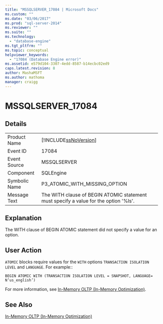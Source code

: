 ```yaml
---
title: "MSSQLSERVER_17084 | Microsoft Docs"
ms.custom: ""
ms.date: "03/06/2017"
ms.prod: "sql-server-2014"
ms.reviewer: ""
ms.suite: ""
ms.technology: 
  - "database-engine"
ms.tgt_pltfrm: ""
ms.topic: conceptual
helpviewer_keywords: 
  - "17084 (Database Engine error)"
ms.assetid: e579d104-3307-4edd-8587-b14ecbc02ed9
caps.latest.revision: 8
author: MashaMSFT
ms.author: mathoma
manager: craigg
---
```

# MSSQLSERVER_17084
    
## Details  
  
|||  
|-|-|  
|Product Name|[!INCLUDE[ssNoVersion](../../includes/ssnoversion-md.md)]|  
|Event ID|17084|  
|Event Source|MSSQLSERVER|  
|Component|SQLEngine|  
|Symbolic Name|P3_ATOMIC_WITH_MISSING_OPTION|  
|Message Text|The WITH clause of BEGIN ATOMIC statement must specify a value for the option '%ls'.|  
  
## Explanation  
 The WITH clause of BEGIN ATOMIC statement did not specify a value for an option.  
  
## User Action  
 `ATOMIC` blocks require values for the `WITH` options `TRANSACTION ISOLATION LEVEL` and `LANGUAGE`. For example::  
  
```  
BEGIN ATOMIC WITH (TRANSACTION ISOLATION LEVEL = SNAPSHOT, LANGUAGE= N’us_english’)  
```  
  
 For more information, see [In-Memory OLTP &#40;In-Memory Optimization&#41;](../in-memory-oltp/in-memory-oltp-in-memory-optimization.md).  
  
## See Also  
 [In-Memory OLTP &#40;In-Memory Optimization&#41;](../in-memory-oltp/in-memory-oltp-in-memory-optimization.md)  
  
  
